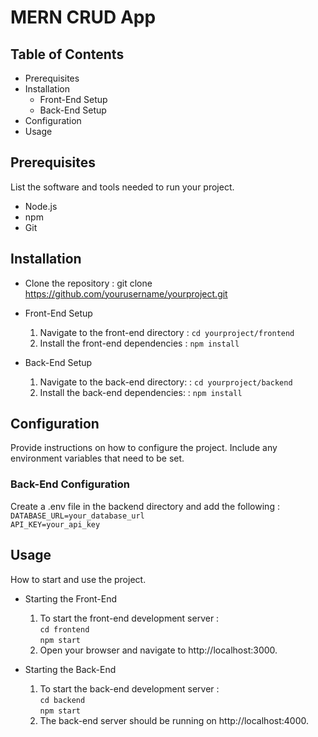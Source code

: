 # MERN CRUD App

## Table of Contents

* Prerequisites
* Installation
    * Front-End Setup
    - Back-End Setup
* Configuration
* Usage

## Prerequisites
List the software and tools needed to run your project.
* Node.js
* npm
* Git

## Installation
* Clone the repository : 
git clone https://github.com/yourusername/yourproject.git

* Front-End Setup 
  1. Navigate to the front-end directory :   `cd yourproject/frontend` 
  2. Install the front-end dependencies : `npm install`

* Back-End Setup 
  1. Navigate to the back-end directory: : `cd yourproject/backend` 
  2. Install the back-end dependencies: : `npm install`


## Configuration
Provide instructions on how to configure the project. Include any environment variables that need to be set.
### Back-End Configuration
Create a .env file in the backend directory and add the following : \
  `DATABASE_URL=your_database_url` \
  `API_KEY=your_api_key`

## Usage
How to start and use the project.

* Starting the Front-End
  1. To start the front-end development server : \
      `cd frontend` \
      `npm start` 
  2. Open your browser and navigate to http://localhost:3000.
 
* Starting the Back-End
  1. To start the back-end development server : \
      `cd backend` \
      `npm start` 
  2. The back-end server should be running on http://localhost:4000.
